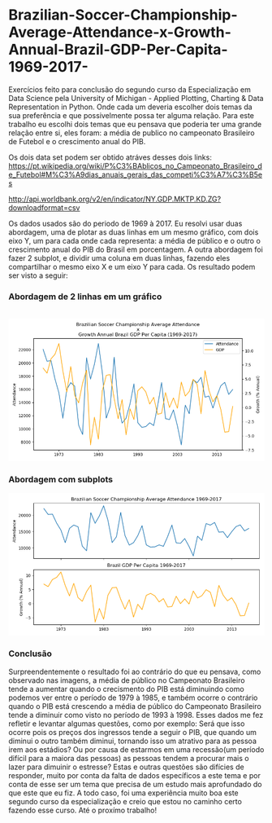 # Brazilian-Soccer-Championship-Average-Attendance-x-Growth-Annual-Brazil-GDP-Per-Capita-1969-2017-
Exercícios feito para conclusão do segundo curso da Especialização em Data Science pela University of Michigan - Applied Plotting, Charting &amp; Data Representation in Python. Onde cada um deveria escolher dois temas da sua preferência e que possivelmente possa ter alguma relação.
Para este trabalho eu escolhi dois temas que eu pensava que poderia ter uma grande relação entre si, eles foram: a média de publico no campeonato Brasileiro de Futebol e o crescimento anual do PIB.

Os dois data set podem ser obtido atráves desses dois links:
https://pt.wikipedia.org/wiki/P%C3%BAblicos_no_Campeonato_Brasileiro_de_Futebol#M%C3%A9dias_anuais_gerais_das_competi%C3%A7%C3%B5es

http://api.worldbank.org/v2/en/indicator/NY.GDP.MKTP.KD.ZG?downloadformat=csv

Os dados usados são do periodo de 1969 à 2017. Eu resolvi usar duas abordagem, uma de plotar as duas linhas em um mesmo gráfico, com dois eixo Y, um para cada onde cada representa: a média de público e o outro o crescimento anual do PIB do Brasil em porcentagem. A outra abordagem foi fazer 2 subplot, e dividir uma coluna em duas linhas, fazendo eles compartilhar o mesmo eixo X e um eixo Y para cada.
Os resultado podem ser visto a seguir:
<h3>Abordagem de 2 linhas em um gráfico</h3>
<br/>
<img src="attendancexgdp2.png" alt="Media de publico x Crescimento do PIB do Brasil"></img>

<h3>Abordagem com subplots</h3>
<img src="attendancexgdp.png" alt="Media de publico x Crescimento do PIB do Brasil"></img>

<h3>Conclusão</h3>
  Surpreendentemente o resultado foi ao contrário do que eu pensava, como observado nas imagens, a média de público no Campeonato Brasileiro tende a aumentar quando o crecismento do PIB está diminuindo como podemos ver entre o período de 1979 à 1985, e também ocorre o contrário quando o PIB está crescendo a média de público do Campeonato Brasileiro tende a diminuir como visto no período de 1993 à 1998.
  Esses dados me fez refletir e levantar algumas questões, como por exemplo:
  Será que isso ocorre pois os preços dos ingressos tende a seguir o PIB, que quando um diminui o outro também diminui, tornando isso um atrativo para as pessoa irem aos estádios?
  Ou por causa de estarmos em uma recessão(um período difícil para a maiora das pessoas) as pessoas tendem a procurar mais o lazer para dimuinir o estresse?
  Estas e outras questões são difícies de responder, muito por conta da falta de dados específicos a este tema e por conta de esse ser um tema que precisa de um estudo mais aprofundado do que este que eu fiz. A todo caso, foi uma experiência muito boa este segundo curso da especialização e creio que estou no caminho certo fazendo esse curso.
  Até o proxímo trabalho!
